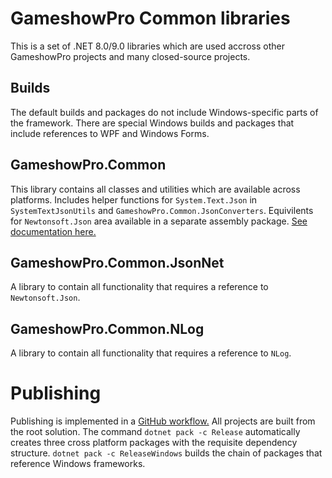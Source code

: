 ﻿# GameshowPro Common libraries
This is a set of .NET 8.0/9.0 libraries which are used accross other GameshowPro projects and many closed-source projects.

## Builds
The default builds and packages do not include Windows-specific parts of the framework.
There are special Windows builds and packages that include references to WPF and Windows Forms.

## GameshowPro.Common
This library contains all classes and utilities which are available across platforms. Includes helper functions for `System.Text.Json` in `SystemTextJsonUtils` and `GameshowPro.Common.JsonConverters`. Equivilents for `Newtonsoft.Json` area available in a separate assembly package.
[See documentation here.](GameshowPro.Common/Docs/README.md)

## GameshowPro.Common.JsonNet
A library to contain all functionality that requires a reference to `Newtonsoft.Json`.

## GameshowPro.Common.NLog
A library to contain all functionality that requires a reference to `NLog`.

# Publishing
Publishing is implemented in a [GitHub workflow.](.github/workflows/build.yaml) All projects are built from the root solution. The command `dotnet pack -c Release` automatically creates three cross platform packages with the requisite dependency structure. `dotnet pack -c ReleaseWindows` builds the chain of packages that reference Windows frameworks.